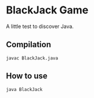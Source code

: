 # BlackJack Game

A little test to discover Java.

## Compilation
`javac BlackJack.java`


## How to use
`java BlackJack`
